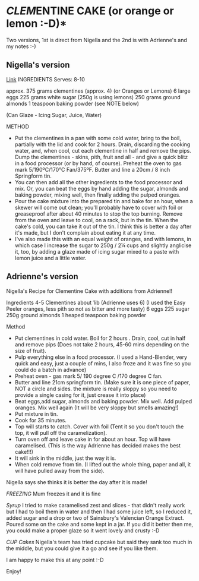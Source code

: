 # *CLEM*ENTINE CAKE (or orange or lemon :-D)\*

Two versions, 1st is direct from Nigella and the 2nd is with Adrienne's and my
notes :-)

## Nigella's version

[Link](https://www.nigella.com/recipes/clementine-cake) INGREDIENTS Serves: 8-10

approx. 375 grams clementines (approx. 4) (or Oranges or Lemons) 6 large eggs
225 grams white sugar (250g is using lemons) 250 grams ground almonds 1 teaspoon
baking powder (see NOTE below)

(Can Glaze - Icing Sugar, Juice, Water)

METHOD

- Put the clementines in a pan with some cold water, bring to the boil,
  partially with the lid and cook for 2 hours. Drain, discarding the cooking
  water, and, when cool, cut each clementine in half and remove the pips. Dump
  the clementines - skins, pith, fruit and all - and give a quick blitz in a
  food processor (or by hand, of course). Preheat the oven to gas mark
  5/190ºC/170°C Fan/375ºF. Butter and line a 20cm / 8 inch Springform tin.
- You can then add all the other ingredients to the food processor and mix. Or,
  you can beat the eggs by hand adding the sugar, almonds and baking powder,
  mixing well, then finally adding the pulped oranges.
- Pour the cake mixture into the prepared tin and bake for an hour, when a
  skewer will come out clean; you'll probably have to cover with foil or
  greaseproof after about 40 minutes to stop the top burning. Remove from the
  oven and leave to cool, on a rack, but in the tin. When the cake's cold, you
  can take it out of the tin. I think this is better a day after it's made, but
  I don't complain about eating it at any time.
- I've also made this with an equal weight of oranges, and with lemons, in which
  case I increase the sugar to 250g / 2¼ cups and slightly anglicise it, too, by
  adding a glaze made of icing sugar mixed to a paste with lemon juice and a
  little water.

## Adrienne's version

Nigella's Recipe for Clementine Cake with additions from Adrienne!!

Ingredients 4-5 Clementines about 1ib (Adrienne uses 6) (I used the Easy Peeler
oranges, less pith so not as bitter and more tasty) 6 eggs 225 sugar 250g ground
almonds 1 heaped teaspoon baking powder

Method

- Put clementines in cold water. Boil for 2 hours . Drain, cool, cut in half and
  remove pips (Does not take 2 hours, 45-60 mins depending on the size of
  fruit).
- Pulp everything else in a food processor. (I used a Hand-Blender, very quick
  and easy, just a couple of mins, I also froze and it was fine so you could do
  a batch in advance)
- Preheat oven - gas mark 5/ 190 degree C /170 degree C fan.
- Butter and line 21cm springform tin. (Make sure it is one piece of paper, NOT
  a circle and sides. the mixture is really sloppy so you need to provide a
  single casing for it, just crease it into place)
- Beat eggs,add sugar, almonds and baking powder. Mix well. Add pulped oranges.
  Mix well again (It will be very sloppy but smells amazing!)
- Put mixture in tin.
- Cook for 35 minutes.
- Top will starts to catch. Cover with foil (Tent it so you don't touch the top,
  it will pull off the caramelization).
- Turn oven off and leave cake in for about an hour. Top will have caramelised.
  (This is the way Adrienne has decided makes the best cake!!!)
- It will sink in the middle, just the way it is.
- When cold remove from tin. (I lifted out the whole thing, paper and all, it
  will have pulled away from the side).

Nigella says she thinks it is better the day after it is made!

*FREEZING* Mum freezes it and it is fine

*Syrup* I tried to make caramelised zest and slices - that didn't really work
but I had to boil them in water and then I had some juice left, so I reduced it,
added sugar and a drop or two of Sainsbury's Valencian Orange Extract. Poured
some on the cake and some kept in a jar. If you did it better then me, you could
make a proper glaze so it went lovely and crusty :-D

*CUP Cakes* Nigella's team has tried cupcake but said they sank too much in the
middle, but you could give it a go and see if you like them.

I am happy to make this at any point :-D

Enjoy!

